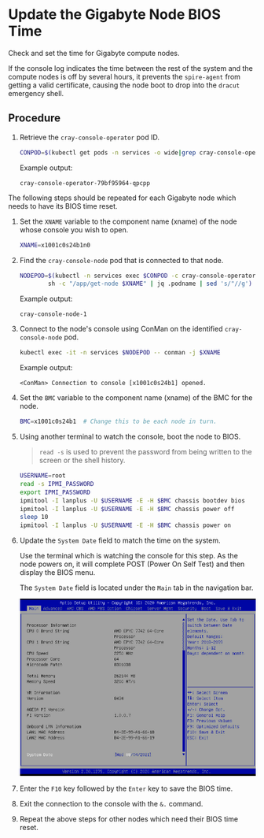 # Update the Gigabyte Node BIOS Time

Check and set the time for Gigabyte compute nodes.

If the console log indicates the time between the rest of the system and the compute nodes is off by several hours, it prevents the `spire-agent` from getting a valid certificate,
causing the node boot to drop into the `dracut` emergency shell.

## Procedure

1. Retrieve the `cray-console-operator` pod ID.

    ```bash
    CONPOD=$(kubectl get pods -n services -o wide|grep cray-console-operator|awk '{print $1}'); echo $CONPOD
    ```

    Example output:

    ```text
    cray-console-operator-79bf95964-qpcpp
    ```

The following steps should be repeated for each Gigabyte node which needs to have its BIOS time reset.

1. Set the `XNAME` variable to the component name (xname) of the node whose console you wish to open.

    ```bash
    XNAME=x1001c0s24b1n0
    ```

1. Find the `cray-console-node` pod that is connected to that node.

    ```bash
    NODEPOD=$(kubectl -n services exec $CONPOD -c cray-console-operator -- \
            sh -c "/app/get-node $XNAME" | jq .podname | sed 's/"//g') ; echo $NODEPOD
    ```

    Example output:

    ```text
    cray-console-node-1
    ```

1. Connect to the node's console using ConMan on the identified `cray-console-node` pod.

    ```bash
    kubectl exec -it -n services $NODEPOD -- conman -j $XNAME
    ```

    Example output:

    ```text
    <ConMan> Connection to console [x1001c0s24b1] opened.
    ```

1. Set the `BMC` variable to the component name (xname) of the BMC for the node.

   ```bash
   BMC=x1001c0s24b1  # Change this to be each node in turn.
   ```

1. Using another terminal to watch the console, boot the node to BIOS.

   > `read -s` is used to prevent the password from being written to the screen or the shell history.

   ```bash
   USERNAME=root
   read -s IPMI_PASSWORD
   export IPMI_PASSWORD
   ipmitool -I lanplus -U $USERNAME -E -H $BMC chassis bootdev bios
   ipmitool -I lanplus -U $USERNAME -E -H $BMC chassis power off
   sleep 10
   ipmitool -I lanplus -U $USERNAME -E -H $BMC chassis power on
   ```

1. Update the `System Date` field to match the time on the system.

   Use the terminal which is watching the console for this step.
   As the node powers on, it will complete POST (Power On Self Test) and then display the BIOS menu.

   The `System Date` field is located under the `Main` tab in the navigation bar.

   ![Compute Node Setup Menu](../../img/operations/CN_Setup_Menu.png)

1. Enter the `F10` key followed by the `Enter` key to save the BIOS time.

1. Exit the connection to the console with the `&.` command.

1. Repeat the above steps for other nodes which need their BIOS time reset.
